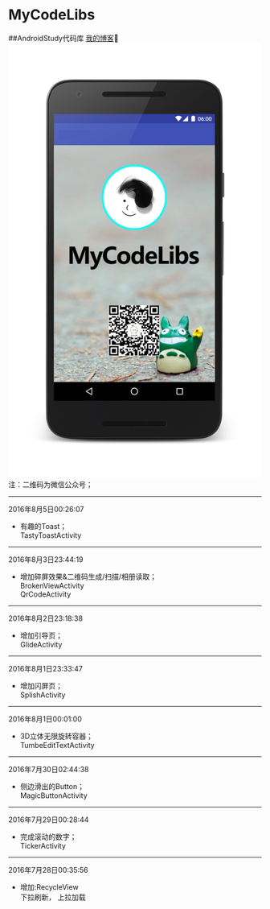 # MyCodeLibs
##AndroidStudy代码库
[我的博客](http://blog.csdn.net/merbn):running:
![image](https://github.com/Merbn/MyCodeLibs/blob/master/myscreen.png)
注：二维码为微信公众号；
_____________________
2016年8月5日00:26:07    
* 有趣的Toast；   
TastyToastActivity    
_____________________
2016年8月3日23:44:19   
* 增加碎屏效果&二维码生成/扫描/相册读取；  
BrokenViewActivity  
QrCodeActivity   
_____________________
2016年8月2日23:18:38   
* 增加引导页；  
GlideActivity   
_____________________
2016年8月1日23:33:47   
* 增加闪屏页；  
SplishActivity   
_____________________
2016年8月1日00:01:00   
* 3D立体无限旋转容器；  
TumbeEditTextActivity   
_____________________
2016年7月30日02:44:38   
* 侧边滑出的Button；  
MagicButtonActivity   
_____________________
2016年7月29日00:28:44   
* 完成滚动的数字；  
TickerActivity  
_____________________
2016年7月28日00:35:56	
* 增加:RecycleView  
下拉刷新， 上拉加载

